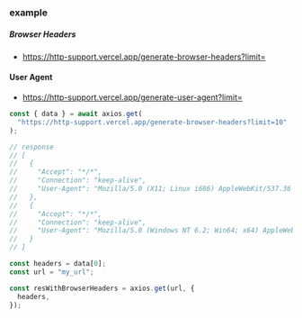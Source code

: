 ### example

##### Browser Headers

- https://http-support.vercel.app/generate-browser-headers?limit=

#### User Agent

- https://http-support.vercel.app/generate-user-agent?limit=

```javascript
const { data } = await axios.get(
  "https://http-support.vercel.app/generate-browser-headers?limit=10"
);

// response
// [
//   {
//     "Accept": "*/*",
//     "Connection": "keep-alive",
//     "User-Agent": "Mozilla/5.0 (X11; Linux i686) AppleWebKit/537.36 (KHTML, like Gecko) Chrome/68.0.3440.1805 Safari/537.36"
//   },
//   {
//     "Accept": "*/*",
//     "Connection": "keep-alive",
//     "User-Agent": "Mozilla/5.0 (Windows NT 6.2; Win64; x64) AppleWebKit/537.36 (KHTML, like Gecko) Chrome/75.0.3770 Safari/537.36 OPR/57.0.3098.116"
//   }
// ]

const headers = data[0];
const url = "my_url";

const resWithBrowserHeaders = axios.get(url, {
  headers,
});
```
